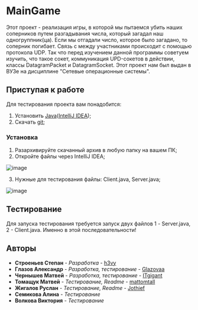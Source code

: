 # MainGame

Этот проект - реализация игры, в которой мы пытаемся убить наших соперников путем разгадывания числа, который загадал наш одногруппник(ца). Если мы отгадали число, которое было загадано, то соперник погибает. Связь с между участниками происходит с помощью протокола UDP. Так что перед изучением данной программы советуем изучить, что такое сокет, коммуникация UPD-сокетов в действии, классы DatagramPacket и DatagramSocket.  Этот проект нам был выдан в ВУЗе на дисциплине "Сетевые операционные системы".  

## Приступая к работе

Для тестирования проекта вам понадобится:
1) Установить [Java](https://www.oracle.com/ru/java/technologies/javase/javase-jdk8-downloads.html)([IntelliJ IDEA](https://www.jetbrains.com/ru-ru/idea/download/#section=windows));
2) Скачать [git](https://github.com/h3vy/KingOfHill.git);

### Установка

1) Разархивируйте скачанный архив в любую папку на вашем ПК;
2) Откройте файлы через IntelliJ IDEA;

![image](https://user-images.githubusercontent.com/83367033/116599319-9c419480-a930-11eb-9b1b-acf01742a0c5.png)

3) Нужные для тестирования файлы: Client.java, Server.java;

![image](https://user-images.githubusercontent.com/83367033/116599889-546f3d00-a931-11eb-86df-41f19acb69fa.png)

## Тестирование

Для запуска тестирования требуется запуск двух файлов 1 - Server.java, 2 - Client.java. Именно в этой последовательности!

## Авторы

  - **Строеньев Степан** - *Разработка* -
    [h3vy](https://github.com/h3vy)
  - **Глазов Александр** - *Разработка, тестирование* -
    [Glazovaa](https://github.com/Glazovaa)
  - **Чернышев Матвей** - *Разработка, тестирование* -
    [ITgigant](https://github.com/ITgigant)
  - **Томащук Матвей** - *Тестирование, Readme* -
    [mattomtall](https://github.com/mattomtall)
  - **Жигалов Руслан** - *Тестирование, Readme* -
    [Jothief](https://github.com/Jothief)
  - **Семикова Алина** - *Тестирование*
  - **Волкова Виктория** - *Тестирование*
